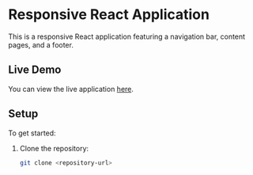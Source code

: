 # Responsive React Application

This is a responsive React application featuring a navigation bar, content pages, and a footer.

## Live Demo

You can view the live application [here](your-deployment-url).

## Setup

To get started:

1. Clone the repository:

   ```bash
   git clone <repository-url>
